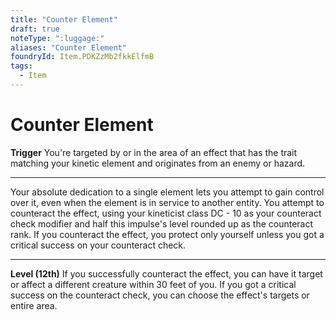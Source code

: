 ```yaml
---
title: "Counter Element"
draft: true
noteType: ":luggage:"
aliases: "Counter Element"
foundryId: Item.PDKZzMb2fkkElfmB
tags:
  - Item
---
```


# Counter Element

**Trigger** You're targeted by or in the area of an effect that has the trait matching your kinetic element and originates from an enemy or hazard.

* * *

Your absolute dedication to a single element lets you attempt to gain control over it, even when the element is in service to another entity. You attempt to counteract the effect, using your kineticist class DC - 10 as your counteract check modifier and half this impulse's level rounded up as the counteract rank. If you counteract the effect, you protect only yourself unless you got a critical success on your counteract check.

* * *

**Level (12th)** If you successfully counteract the effect, you can have it target or affect a different creature within 30 feet of you. If you got a critical success on the counteract check, you can choose the effect's targets or entire area.
